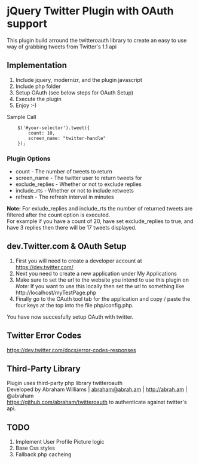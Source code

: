 # jQuery Twitter Plugin with OAuth support #
This plugin build arround the twitteroauth library to create 
an easy to use way of grabbing tweets from Twitter's 1.1 api

## Implementation ##
1. Include jquery, modernizr, and the plugin javascript
2. Include php folder
3. Setup OAuth (see below steps for OAuth Setup)
4. Execute the plugin
5. Enjoy :-)

Sample Call  

        $('#your-selector').tweet({  
            count: 10,  
            screen_name: "twitter-handle"  
        });

### Plugin Options ###
* count             - The number of tweets to return  
* screen_name       - The twitter user to return tweets for
* exclude_replies   - Whether or not to exclude replies
* include_rts       - Whether or not to include retweets
* refresh           - The refresh interval in minutes

**Note:** For exlude_replies and include_rts the number of returned tweets are filtered 
after the count option is executed.  
For example if you have a count of 20, have set exclude_replies 
to true, and have 3 replies then there will be 17 tweets displayed.

## dev.Twitter.com & OAuth Setup ##
1. First you will need to create a developer account at https://dev.twitter.com/  
2. Next you need to create a new application under My Applications  
3. Make sure to set the url to the website you intend to use this plugin on  
*Note:* If you want to use this locally then set the url to something like http://localhost/myTestPage.php  
4. Finally go to the OAuth tool tab for the application and copy / paste the four keys at the top into the file php/config.php.

You have now succesfully setup OAuth with twitter.

## Twitter Error Codes ##
https://dev.twitter.com/docs/error-codes-responses

## Third-Party Library ##
Plugin uses third-party php library twitteroauth   
Developed by Abraham Williams | abraham@abrah.am | http://abrah.am | @abraham  
https://github.com/abraham/twitteroauth to authenticate against twitter's api.





## TODO ##
1. Implement User Profile Picture logic
2. Base Css styles
3. Fallback php cacheing

